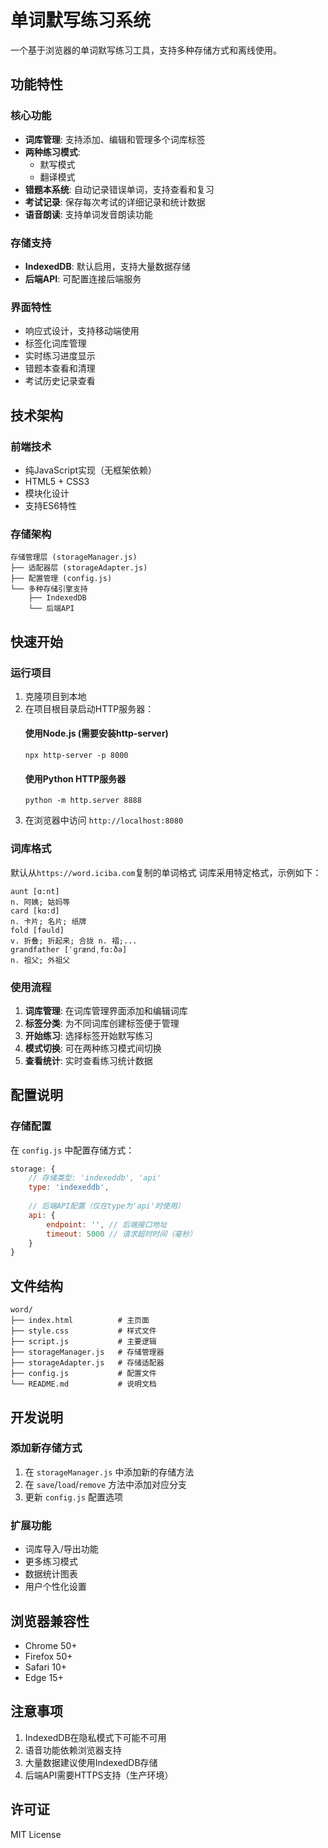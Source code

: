 # 单词默写练习系统

一个基于浏览器的单词默写练习工具，支持多种存储方式和离线使用。

## 功能特性

### 核心功能
- **词库管理**: 支持添加、编辑和管理多个词库标签
- **两种练习模式**: 
  - 默写模式
  - 翻译模式
- **错题本系统**: 自动记录错误单词，支持查看和复习
- **考试记录**: 保存每次考试的详细记录和统计数据
- **语音朗读**: 支持单词发音朗读功能

### 存储支持
- **IndexedDB**: 默认启用，支持大量数据存储
- **后端API**: 可配置连接后端服务

### 界面特性
- 响应式设计，支持移动端使用
- 标签化词库管理
- 实时练习进度显示
- 错题本查看和清理
- 考试历史记录查看

## 技术架构

### 前端技术
- 纯JavaScript实现（无框架依赖）
- HTML5 + CSS3
- 模块化设计
- 支持ES6特性

### 存储架构
```
存储管理层 (storageManager.js)
├── 适配器层 (storageAdapter.js)
├── 配置管理 (config.js)
└── 多种存储引擎支持
    ├── IndexedDB
    └── 后端API
```

## 快速开始

### 运行项目
1. 克隆项目到本地
2. 在项目根目录启动HTTP服务器：
   #### 使用Node.js (需要安装http-server)
   ```
   npx http-server -p 8000
   ```
   #### 使用Python HTTP服务器
   ```
   python -m http.server 8888
   ```
4. 在浏览器中访问 `http://localhost:8080`

### 词库格式
默认从`https://word.iciba.com`复制的单词格式
词库采用特定格式，示例如下：
```
aunt [ɑ:nt]  
n. 阿姨; 姑妈等
card [kɑ:d]  
n. 卡片; 名片; 纸牌
fold [fəuld]  
v. 折叠; 折起来; 合拢 n. 褶;...
grandfather [ˈɡrændˌfɑ:ðə]  
n. 祖父; 外祖父
```

### 使用流程
1. **词库管理**: 在词库管理界面添加和编辑词库
2. **标签分类**: 为不同词库创建标签便于管理
3. **开始练习**: 选择标签开始默写练习
4. **模式切换**: 可在两种练习模式间切换
5. **查看统计**: 实时查看练习统计数据

## 配置说明

### 存储配置
在 `config.js` 中配置存储方式：
```javascript
storage: {
    // 存储类型: 'indexeddb', 'api'
    type: 'indexeddb',
    
    // 后端API配置（仅在type为'api'时使用）
    api: {
        endpoint: '', // 后端接口地址
        timeout: 5000 // 请求超时时间（毫秒）
    }
}
```

## 文件结构
```
word/
├── index.html          # 主页面
├── style.css           # 样式文件
├── script.js           # 主要逻辑
├── storageManager.js   # 存储管理器
├── storageAdapter.js   # 存储适配器
├── config.js           # 配置文件
└── README.md           # 说明文档
```

## 开发说明

### 添加新存储方式
1. 在 `storageManager.js` 中添加新的存储方法
2. 在 `save`/`load`/`remove` 方法中添加对应分支
3. 更新 `config.js` 配置选项

### 扩展功能
- 词库导入/导出功能
- 更多练习模式
- 数据统计图表
- 用户个性化设置

## 浏览器兼容性
- Chrome 50+
- Firefox 50+
- Safari 10+
- Edge 15+

## 注意事项
1. IndexedDB在隐私模式下可能不可用
2. 语音功能依赖浏览器支持
3. 大量数据建议使用IndexedDB存储
4. 后端API需要HTTPS支持（生产环境）

## 许可证
MIT License
